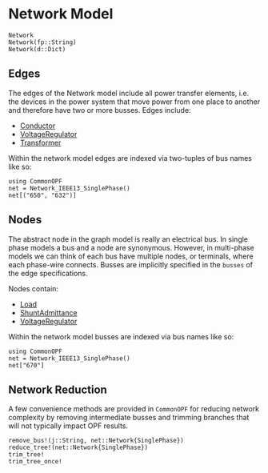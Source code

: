 # Network Model
```@docs
Network
Network(fp::String)
Network(d::Dict)
```

## Edges
The edges of the Network model include all power transfer elements, i.e. the devices in the power
system that move power from one place to another and therefore have two or more busses. Edges
include:
- [Conductor](@ref)
- [VoltageRegulator](@ref)
- [Transformer](@ref)

Within the network model edges are indexed via two-tuples of bus names like so:
```@example
using CommonOPF
net = Network_IEEE13_SinglePhase()
net[("650", "632")]
```

## Nodes
The abstract node in the graph model is really an electrical bus. In single phase models a bus and a
node are synonymous. However, in multi-phase models we can think of each bus have multiple nodes, or
terminals, where each phase-wire connects. Busses are implicitly specified in the `busses` of the
edge specifications.

Nodes contain:
- [Load](@ref)
- [ShuntAdmittance](@ref)
- [VoltageRegulator](@ref)

Within the network model busses are indexed via bus names like so:
```@example
using CommonOPF
net = Network_IEEE13_SinglePhase()
net["670"]
```

## Network Reduction
A few convenience methods are provided in `CommonOPF` for reducing network complexity by removing
intermediate busses and trimming branches that will not typically impact OPF results.
```@docs
remove_bus!(j::String, net::Network{SinglePhase})
reduce_tree!(net::Network{SinglePhase})
trim_tree!
trim_tree_once!
```